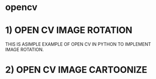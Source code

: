 # opencv

# 1) OPEN CV IMAGE ROTATION
THIS IS ASIMPLE EXAMPLE OF OPEN CV IN PYTHON TO IMPLEMENT IMAGE ROTATION.


# 2) OPEN CV IMAGE CARTOONIZE

